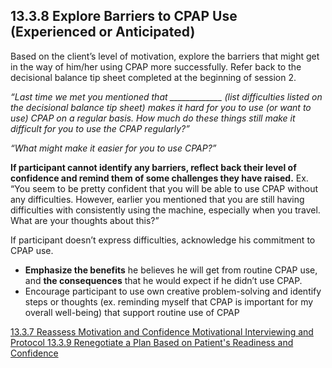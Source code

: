 ## 13.3.8 Explore Barriers to CPAP Use (Experienced or Anticipated)

Based on the client’s level of motivation, explore the barriers that might get in the way of him/her using CPAP more successfully. Refer back to the decisional balance tip sheet completed at the beginning of session 2.

_“Last time we met you mentioned that _____________ (list difficulties listed on the decisional balance tip sheet) makes it hard for you to use (or want to use) CPAP on a regular basis. How much do these things still make it difficult for you to use the CPAP regularly?”_

_“What might make it easier for you to use CPAP?”_

**If participant cannot identify any barriers, reflect back their level of confidence and remind them of some challenges they have raised.** Ex. “You seem to be pretty confident that you will be able to use CPAP without any difficulties. However, earlier you mentioned that you are still having difficulties with consistently using the machine, especially when you travel. What are your thoughts about this?”

If participant doesn’t express difficulties, acknowledge his commitment to CPAP use.

* **Emphasize the benefits** he believes he will get from routine CPAP use, and **the consequences** that he would expect if he didn’t use CPAP.
* Encourage participant to use own creative problem-solving and identify steps or thoughts (ex. reminding myself that CPAP is important for my overall well-being) that support routine use of CPAP


<div class="center">
<div class="btn-group">
  <a href=":pages_path:/manuals/motivational-interviewing/13-03-07-reassess-motivation-confidence.md" class="btn btn-default">
    <span class="glyphicon glyphicon-chevron-left"></span>
    13.3.7 Reassess Motivation and Confidence
  </a>

  <a href=":pages_path:/manuals/motivational-interviewing" class="btn btn-default">
    <span class="glyphicon glyphicon-chevron-up"></span>
    Motivational Interviewing and Protocol
  </a>

  <a href=":pages_path:/motivational-interviewing/13-03-09-renegotiate-plan.md" class="btn btn-success">
    13.3.9 Renegotiate a Plan Based on Patient's Readiness and Confidence
    <span class="glyphicon glyphicon-chevron-right"></span>
  </a>
</div>
</div>
